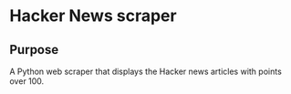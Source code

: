 # Hacker News scraper

## Purpose
A Python web scraper that displays the Hacker news articles with points over 100. 